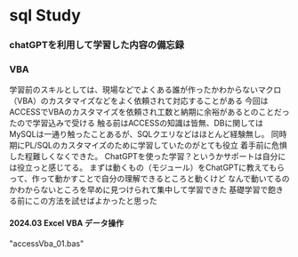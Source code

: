 # sql Study
### chatGPTを利用して学習した内容の備忘録
### VBA
 学習前のスキルとしては、現場などでよくある誰が作ったかわからないマクロ（VBA）のカスタマイズなどをよく依頼されて対応することがある
 今回はACCESSでVBAのカスタマイズを依頼され工数と納期に余裕があるとのことだったので学習込みで受ける
 触る前はACCESSの知識は皆無、DBに関してはMySQLは一通り触ったことあるが、SQLクエリなどはほとんど経験無し。
 同時期にPL/SQLのカスタマイズのために学習していたのがとても役立
 着手前に危惧した程難しくなくできた。
 ChatGPTを使った学習？というかサポートは自分には役立っと感じてる。
 まずは動くもの（モジュール）をChatGPTに教えてもらって、作って動かすことで自分の理解できるところと動くけど
 なんで動いてるのかわからないところを早めに見つけられて集中して学習できた
 基礎学習で飽きる前にこの方法を試せばよかったと思った
#### 2024.03 Excel VBA データ操作
"accessVba_01.bas"
